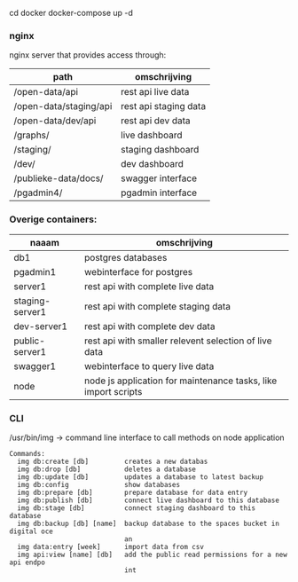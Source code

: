 
 cd docker
 docker-compose up -d 
 
### nginx
 nginx server that provides access through:

|path|omschrijving|
|---|---|
| /open-data/api | rest api live data |
| /open-data/staging/api | rest api staging data |
| /open-data/dev/api | rest api dev data |
| /graphs/ | live dashboard |
| /staging/ | staging dashboard |
| /dev/ | dev dashboard |
| /publieke-data/docs/ | swagger interface |
| /pgadmin4/ | pgadmin interface |

### Overige containers:

|naaam|omschrijving|
|---|---|
| db1 | postgres databases | 
| pgadmin1 | webinterface for postgres |
| server1 | rest api with complete live data |
| staging-server1 | rest api with complete staging data | 
| dev-server1 | rest api with complete dev data |
| public-server1 | rest api with smaller relevent selection of live data |
| swagger1 | webinterface to query live data |
| node | node js application for maintenance tasks, like import scripts |

### CLI 

/usr/bin/img -> command line interface to call methods on node application 

```
Commands:
  img db:create [db]         creates a new databas
  img db:drop [db]           deletes a database
  img db:update [db]         updates a database to latest backup
  img db:config              show databases
  img db:prepare [db]        prepare database for data entry
  img db:publish [db]        connect live dashboard to this database
  img db:stage [db]          connect staging dashboard to this database
  img db:backup [db] [name]  backup database to the spaces bucket in digital oce
                             an
  img data:entry [week]      import data from csv
  img api:view [name] [db]   add the public read permissions for a new api endpo
                             int

```

